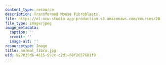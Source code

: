 ```yaml
---
content_type: resource
description: Transformed Mouse Fibroblasts.
file: https://ol-ocw-studio-app-production.s3.amazonaws.com/courses/20-109-laboratory-fundamentals-in-biological-engineering-fall-2007/827835d64615503cc2d168f2657601f9_normal_fibro.jpg
file_type: image/jpeg
image_metadata:
  caption: ''
  credit: ''
  image-alt: ''
resourcetype: Image
title: normal_fibro.jpg
uid: 827835d6-4615-503c-c2d1-68f2657601f9
---
```

